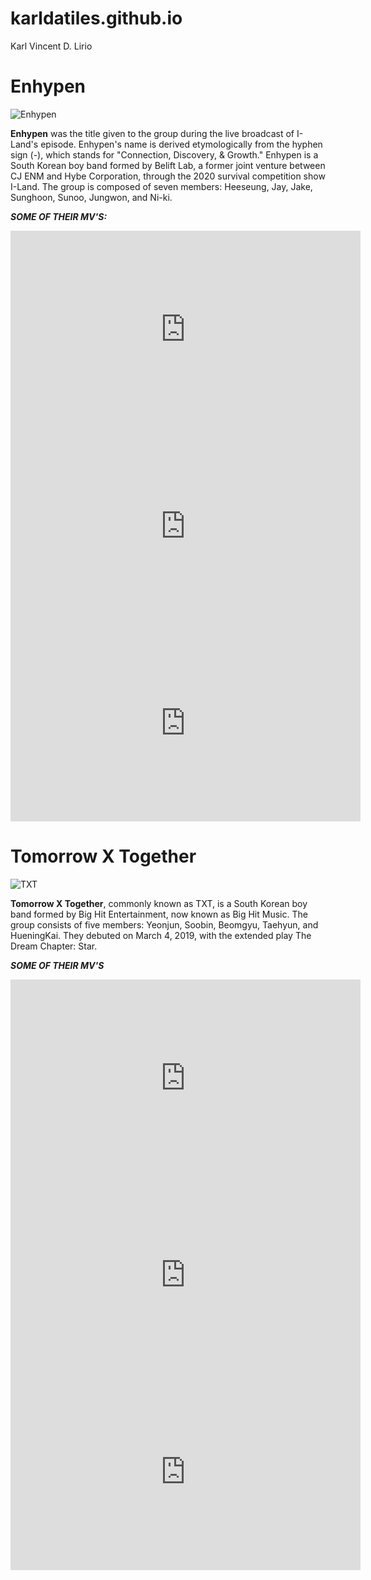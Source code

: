 # karldatiles.github.io
Karl Vincent D. Lirio

# Enhypen

![Enhypen](https://encrypted-tbn0.gstatic.com/images?q=tbn:ANd9GcTSjYMOXorhgnGcPVYsAyZQ2oyAMUpOFotAJViWnWQT0-YVm3Mn_OHvcLgvwNctfM0BeVA&usqp=CAU) 

**Enhypen** was the title given to the group during the live broadcast of I-Land's episode. Enhypen's name is derived etymologically from the hyphen sign (-), which stands for "Connection, Discovery, & Growth." Enhypen is a South Korean boy band formed by Belift Lab, a former joint venture between CJ ENM and Hybe Corporation, through the 2020 survival competition show I-Land. The group is composed of seven members: Heeseung, Jay, Jake, Sunghoon, Sunoo, Jungwon, and Ni-ki.

***SOME OF THEIR MV'S:***

<iframe width="560" height="315" src="https://www.youtube.com/embed/qedonJosQ3g?si=zq548LqOK7-w5g48" title="YouTube video player" frameborder="0" allow="accelerometer; autoplay; clipboard-write; encrypted-media; gyroscope; picture-in-picture; web-share" allowfullscreen></iframe>

<iframe width="560" height="315" src="https://www.youtube.com/embed/wXFLzODIdUI?si=t1bVnXWCIS2VCCpH" title="YouTube video player" frameborder="0" allow="accelerometer; autoplay; clipboard-write; encrypted-media; gyroscope; picture-in-picture; web-share" allowfullscreen></iframe>

<iframe width="560" height="315" src="https://www.youtube.com/embed/X7d6Dt17yHk?si=o_mvH75HtuP3AHT_" title="YouTube video player" frameborder="0" allow="accelerometer; autoplay; clipboard-write; encrypted-media; gyroscope; picture-in-picture; web-share" allowfullscreen></iframe>



# Tomorrow X Together

![TXT](https://encrypted-tbn0.gstatic.com/images?q=tbn:ANd9GcT2NTCU1QbdokcR5IvCpi7q8hcICE7vqHdAf_PyFEz9-eiiFf_79Uha54Yv5n5ibsuQ4Ug&usqp=CAU)

**Tomorrow X Together**, commonly known as TXT, is a South Korean boy band formed by Big Hit Entertainment, now known as Big Hit Music. The group consists of five members: Yeonjun, Soobin, Beomgyu, Taehyun, and HueningKai. They debuted on March 4, 2019, with the extended play The Dream Chapter: Star.

***SOME OF THEIR MV'S***

<iframe width="560" height="315" src="https://www.youtube.com/embed/P9tKTxbgdkk?si=N3OuCz7AN9vI8naW" title="YouTube video player" frameborder="0" allow="accelerometer; autoplay; clipboard-write; encrypted-media; gyroscope; picture-in-picture; web-share" allowfullscreen></iframe>

<iframe width="560" height="315" src="https://www.youtube.com/embed/e42AhJzYpVE?si=lXCJOLxv7hb6QAz4" title="YouTube video player" frameborder="0" allow="accelerometer; autoplay; clipboard-write; encrypted-media; gyroscope; picture-in-picture; web-share" allowfullscreen></iframe>

<iframe width="560" height="315" src="https://www.youtube.com/embed/JzODRUBBXpc?si=v7keBw66mJlRN3A2" title="YouTube video player" frameborder="0" allow="accelerometer; autoplay; clipboard-write; encrypted-media; gyroscope; picture-in-picture; web-share" allowfullscreen></iframe>

